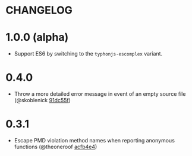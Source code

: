 # CHANGELOG

# 1.0.0 (alpha)

- Support ES6 by switching to the `typhonjs-escomplex` variant.

# 0.4.0

- Throw a more detailed error message in event of an empty source file
(@skoblenick [91dc55f](https://github.com/vigetlabs/grunt-complexity/pull/37/commits/91dc55fa05eea28e78acac2882867c79cc21abc5))

# 0.3.1

- Escape PMD violation method names when reporting anonymous functions
  (@theoneroof [acfb4e4](https://github.com/theoneroof/grunt-complexity/commit/acfb4e49c363811eb1ee8bae76ebb74442161c76))
